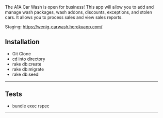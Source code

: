 The A1A Car Wash is open for business! This app will allow you to add and manage wash packages,
wash addons, discounts, exceptions, and stolen cars. It allows you to process sales and view
sales reports.

Staging:
https://wenig-carwash.herokuapp.com/



Installation
-----------------
* Git Clone
* cd into directory
* rake db:create
* rake db:migrate
* rake db:seed

-----------------

Tests
-----------------
* bundle exec rspec

-----------------
